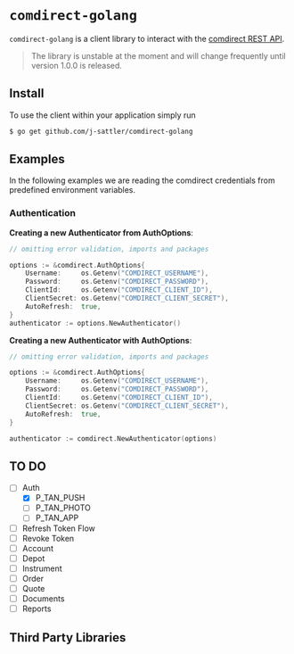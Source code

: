 `comdirect-golang`
===
`comdirect-golang` is a client library to interact with the [comdirect REST API](https://www.comdirect.de/cms/kontakt-zugaenge-api.html).

> The library is unstable at the moment and will change frequently until version 1.0.0 is released.

Install
---
To use the client within your application simply run

```bash
$ go get github.com/j-sattler/comdirect-golang
```

Examples
---
In the following examples we are reading the comdirect credentials from predefined environment variables.

### Authentication

**Creating a new Authenticator from AuthOptions**:
```go
// omitting error validation, imports and packages

options := &comdirect.AuthOptions{
    Username:     os.Getenv("COMDIRECT_USERNAME"),
    Password:     os.Getenv("COMDIRECT_PASSWORD"),
    ClientId:     os.Getenv("COMDIRECT_CLIENT_ID"),
    ClientSecret: os.Getenv("COMDIRECT_CLIENT_SECRET"),
    AutoRefresh:  true,
}
authenticator := options.NewAuthenticator()
```

**Creating a new Authenticator with AuthOptions**:
```go
// omitting error validation, imports and packages

options := &comdirect.AuthOptions{
    Username:     os.Getenv("COMDIRECT_USERNAME"),
    Password:     os.Getenv("COMDIRECT_PASSWORD"),
    ClientId:     os.Getenv("COMDIRECT_CLIENT_ID"),
    ClientSecret: os.Getenv("COMDIRECT_CLIENT_SECRET"),
    AutoRefresh:  true,
}

authenticator := comdirect.NewAuthenticator(options)
```


TO DO
---

* [ ] Auth
    * [x] P_TAN_PUSH
    * [ ] P_TAN_PHOTO
    * [ ] P_TAN_APP
* [ ] Refresh Token Flow
* [ ] Revoke Token
* [ ] Account
* [ ] Depot
* [ ] Instrument
* [ ] Order
* [ ] Quote
* [ ] Documents
* [ ] Reports

Third Party Libraries
---
